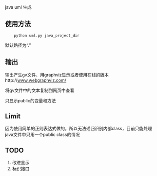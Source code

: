 java uml 生成

## 使用方法

```
    python uml.py java_project_dir 
```

默认路径为“.”

## 输出

输出产生gv文件，用graphviz显示或者使用在线的版本http://www.webgraphviz.com/

将gv文件中的文本复制到网页中查看

只显示public的变量和方法

## Limit

因为使用简单的正则表达式做的，所以无法递归识别内部class，目前只能处理java文件中只用一个public class的情况

## TODO

1. 改进显示
2. 标识接口
